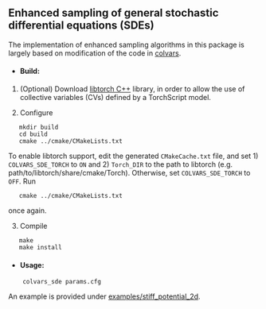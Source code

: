 ## Enhanced sampling of general stochastic differential equations (SDEs) 

The implementation of enhanced sampling algorithms in this package is largely based on modification of the code in [colvars](https://github.com/Colvars/colvars).

- #### Build: 

1. (Optional) Download [libtorch C++](https://pytorch.org/cppdocs/installing.html) library, in order to allow the use of collective variables (CVs) defined by a TorchScript model. 

2. Configure

```
   mkdir build 
   cd build
   cmake ../cmake/CMakeLists.txt
```

   To enable libtorch support, edit the generated `CMakeCache.txt` file, and set 1) `COLVARS_SDE_TORCH` to `ON` and 2) `Torch_DIR` to the path to libtorch (e.g. path/to/libtorch/share/cmake/Torch). Otherwise, set `COLVARS_SDE_TORCH` to `OFF`. Run 

```
   cmake ../cmake/CMakeLists.txt
```

once again. 

3. Compile

```
   make 
   make install
```   

- #### Usage:

```
    colvars_sde params.cfg
```

An example is provided under [examples/stiff_potential_2d](./examples/stiff_potential_2d).


